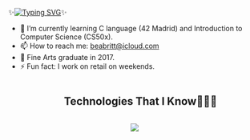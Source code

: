 
✨[![Typing SVG](https://readme-typing-svg.demolab.com?font=Fira+Code&size=26&duration=4000&pause=1000&color=B298F7&center=true&random=false&width=600&lines=Hi%2C+it's+Beatriz+Camino;I'm+a+software+development+student;in+42+Madrid+%3AD)](https://git.io/typing-svg)✨

- 🌱 I’m currently learning C language (42 Madrid) and Introduction to Computer Science (CS50x).
- 📫 How to reach me: beabritt@icloud.com
- 🎨 Fine Arts graduate in 2017.
- ⚡ Fun fact: I work on retail on weekends.


<!--
** TECHNOLOGIES **
-->
<div id="user-content-toc">
  <ul align="center">
    <summary><h2 style="display: inline-block">Technologies That I Know👨🏻‍💻</h2></summary>
  </ul>
</div>
<!--tech stack icons-->
<p align="center">
  <a href="https://skillicons.dev">
    <img src="https://skillicons.dev/icons?i=c,discord,github,vscode,linux,apple&perline=14" />
  </a>
</p>


<!--
**beabritt/beabritt** is a ✨ _special_ ✨ repository because its `README.md` (this file) appears on your GitHub profile.
-->
